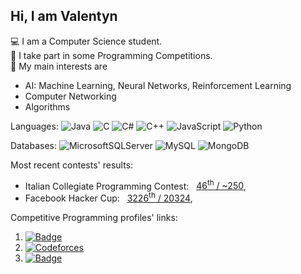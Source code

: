 ## Hi, I am Valentyn

💻 I am a Computer Science student. <br>
🔬 I take part in some Programming Competitions. <br>
📖 My main interests are 
- AI: Machine Learning, Neural Networks, Reinforcement Learning
- Computer Networking
- Algorithms <br>

Languages: 
![Java](https://img.shields.io/badge/java-%23ED8B00.svg?style=for-the-badge&logo=openjdk&logoColor=white)
![C](https://img.shields.io/badge/c-%2300599C.svg?style=for-the-badge&logo=c&logoColor=white)
![C#](https://img.shields.io/badge/c%23-%23239120.svg?style=for-the-badge&logo=csharp&logoColor=white)
![C++](https://img.shields.io/badge/c++-%2300599C.svg?style=for-the-badge&logo=c%2B%2B&logoColor=white)
![JavaScript](https://img.shields.io/badge/javascript-%23323330.svg?style=for-the-badge&logo=javascript&logoColor=%23F7DF1E)
![Python](https://img.shields.io/badge/python-3670A0?style=for-the-badge&logo=python&logoColor=ffdd54)

Databases:
![MicrosoftSQLServer](https://img.shields.io/badge/Microsoft%20SQL%20Server-CC2927?style=for-the-badge&logo=microsoft%20sql%20server&logoColor=white)
![MySQL](https://img.shields.io/badge/mysql-4479A1.svg?style=for-the-badge&logo=mysql&logoColor=white)
![MongoDB](https://img.shields.io/badge/MongoDB-%234ea94b.svg?style=for-the-badge&logo=mongodb&logoColor=white)

Most recent contests' results: <br>
- Italian Collegiate Programming Contest: &nbsp; [46<sup>th</sup> / ~250](https://itacpc.it/competition/results/2023), <br>
- Facebook Hacker Cup:   &nbsp; [3226<sup>th</sup> / 20324](https://www.facebook.com/codingcompetitions/hacker-cup/2023/round-2/scoreboard?source=facebook), <br>

Competitive Programming profiles' links: <br>

1) [![Badge](https://cp-logo.vercel.app/codechef/piskovskyi?logo=true)](https://www.codechef.com/users/piskovskyi)
2) [![Codeforces](https://badges.joonhyung.xyz/codeforces/piskovskyi.svg)](https://codeforces.com/profile/piskovskyi)
3) [![Badge](https://cp-logo.vercel.app/atcoder/piskovskyi)](https://atcoder.jp/users/piskovskyi)


<!--
**piskovskyi/piskovskyi** is a ✨ _special_ ✨ repository because its `README.md` (this file) appears on your GitHub profile.

Here are some ideas to get you started:

- 🔭 I’m currently working on ...
- 🌱 I’m currently learning ...
- 👯 I’m looking to collaborate on ...
- 🤔 I’m looking for help with ...
- 💬 Ask me about ...
- 📫 How to reach me: ...
- 😄 Pronouns: ...
- ⚡ Fun fact: ...
-->
